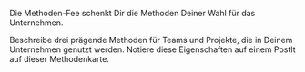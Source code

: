 Die Methoden-Fee schenkt Dir die Methoden Deiner Wahl für das Unternehmen.

Beschreibe drei prägende Methoden für Teams und Projekte, die in Deinem Unternehmen genutzt werden. Notiere diese Eigenschaften auf einem PostIt auf dieser Methodenkarte.
